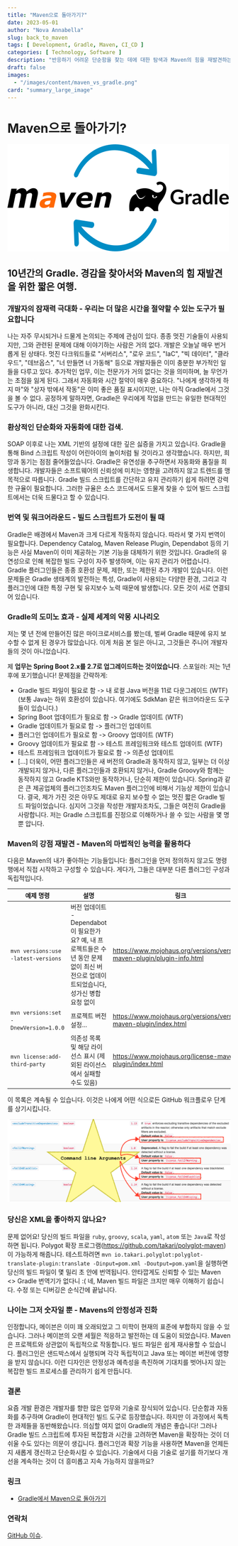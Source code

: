 ```yaml
---
title: "Maven으로 돌아가기?"
date: 2023-05-01
author: "Nova Annabella"
slug: back_to_maven
tags: [ Development, Gradle, Maven, CI_CD ]
categories: [ Technology, Software ]
description: "반응하기 어려운 단순함을 찾는 데에 대한 탐색과 Maven의 힘을 재발견하는 짧은 여행."
draft: false
images:
  - "/images/content/maven_vs_gradle.png"
card: "summary_large_image"
---
```



# Maven으로 돌아가기?

[![maven_vs_gradle](/images/content/maven_vs_gradle.png)](https://phauer.com/2018/moving-back-from-gradle-to-maven/)

## 10년간의 Gradle. 경감을 찾아서와 Maven의 힘 재발견을 위한 짧은 여행.



### 개발자의 잠재력 극대화 - 우리는 더 많은 시간을 절약할 수 있는 도구가 필요합니다

나는 자주 무시되거나 드물게 논의되는 주제에 관심이 있다. 종종 멋진 기술들이 사용되지만, 그와 관련된 문제에 대해 이야기하는 사람은 거의 없다. 개발은 오늘날 매우 번거롭게 된 상태다. 멋진 다크워드들로
"서버리스", "로우 코드", "IaC", "빅 데이터", "클라우드", "데브옵스", "너 만들면 너 가동해" 등으로 개발자들은 이미 충분한 부가적인 일들을 다루고 있다. 추가적인 업무, 이는 전문가가 거의 없다는
것을 의미하며, 늘 무언가는 초점을 잃게 된다. 그래서 자동화와 시간 절약이 매우 중요하다. "나에게 생각하게 하지 마"와 "상자 밖에서 작동"은 이미 좋은 품질 표시이지만, 나는 아직 Gradle에서 그것을 볼 수
없다. 공정하게 말하자면, Gradle은 우리에게 작업을 만드는 유일한 현대적인 도구가 아니라, 대신 그것을 완화시킨다.

### 환상적인 단순화와 자동화에 대한 검색.

SOAP 이후로 나는 XML 기반의 설정에 대한 깊은 싫증을 가지고 있습니다. Gradle을 통해 Bind 스크립트 작성이 어린아이의 놀이처럼 될 것이라고 생각했습니다. 하지만, 희망과 동기는 점점 줄어들었습니다.
Gradle은 유연성을 추구하면서 자동화와 품질을 희생합니다. 개발자들은 소프트웨어의 신뢰성에 미치는 영향을 고려하지 않고 트렌드를 맹목적으로 따릅니다. Gradle 빌드 스크립트를 간단하고 유지 관리하기 쉽게
하려면 강력한 규율이 필요합니다. 그러한 규율은 소스 코드에서도 드물게 찾을 수 있어 빌드 스크립트에서는 더욱 드물다고 할 수 있습니다.

### 번역 및 워크어라운드 - 빌드 스크립트가 도전이 될 때

Gradle은 배경에서 Maven과 크게 다르게 작동하지 않습니다. 따라서 몇 가지 번역이 필요합니다. Dependency Catalog, Maven Release Plugin, Dependabot 등의 기능은 사실
Maven이 이미 제공하는 기본 기능을 대체하기 위한 것입니다. Gradle의 유연성으로 인해 복잡한 빌드 구성이 자주 발생하며, 이는 유지 관리가 어렵습니다. Gradle 플러그인들은 종종 호환성 문제, 제한,
또는 제한된 추가 개발이 있습니다. 이런 문제들은 Gradle 생태계의 발전하는 특성, Gradle이 사용되는 다양한 환경, 그리고 각 플러그인에 대한 특정 구현 및 유지보수 노력 때문에 발생합니다. 모든 것이 서로
연결되어 있습니다.

### Gradle의 도미노 효과 - 실제 세계의 악몽 시나리오

저는 몇 년 전에 만들어진 많은 마이크로서비스를 봤는데, 벌써 Gradle 때문에 유지 보수할 수 없게 된 경우가 많았습니다. 이게 처음 본 일은 아니고, 그것들은 주니어 개발자들의 것이 아니었습니다.

제 **업무는 Spring Boot 2.x를 2.7로 업그레이드하는 것이었습니다**. 스포일러: 저는 1년 후에 포기했습니다! 문제점을 간략하게:

* Gradle 빌드 파일이 필요로 함 -> 내 로컬 Java 버전을 11로 다운그레이드 (WTF) (보통 Java는 하위 호환성이 있습니다. 여기에도 SdkMan 같은 워크어라운드 도구들이 있습니다.)
* Spring Boot 업데이트가 필요로 함 -> Gradle 업데이트 (WTF)
* Gradle 업데이트가 필요로 함 -> 플러그인 업데이트
* 플러그인 업데이트가 필요로 함 -> Groovy 업데이트 (WTF)
* Groovy 업데이트가 필요로 함 -> 테스트 프레임워크와 테스트 업데이트 (WTF)
* 테스트 프레임워크 업데이트가 필요로 함 -> 의존성 업데이트
* \[...]
  더욱이, 어떤 플러그인들은 새 버전의 Gradle과 동작하지 않고, 일부는 더 이상 개발되지 않거나, 다른 플러그인들과 호환되지 않거나, Gradle Groovy와 함께는 동작하지 않고 Gradle KTS와만 동작하거나, 단순히 제한이 있습니다. Spring과 같은 큰 제공업체의 플러그인조차도 Maven 플러그인에 비해서 기능상 제한이 있습니다. 결국, 제가 가진 것은 아무도 제대로 유지 보수할 수 없는 멋진 짧은 Gradle 빌드 파일이었습니다. 심지어 그것을 작성한 개발자조차도, 그들은 여전히 Gradle을 사랑합니다. 저는 Gradle 스크립트를 진정으로 이해하거나 쓸 수 있는 사람을 몇 명 뿐 압니다.

### Maven의 강점 재발견 - Maven의 마법적인 능력을 활용하다

다음은 Maven의 내가 좋아하는 기능들입니다:
플러그인을 먼저 정의하지 않고도 명령 행에서 직접 시작하고 구성할 수 있습니다. 게다가, 그들은 대부분 다른 플러그인 구성과 독립적입니다.

| 예제 명령                          | 설명                                                                                                                                                  | 링크                                                                     | 
|-------------------------------------|-------------------------------------------------------------------------------------------------------------------------------------------------------|--------------------------------------------------------------------------|
| `mvn versions:use -latest-versions` | 버전 업데이트 - Dependabot이 필요한가요? 예, 내 프로젝트들은 수년 동안 문제없이 최신 버전으로 업데이트되었습니다, 성가신 병합 요청 없이 | https://www.mojohaus.org/versions/versions-maven-plugin/plugin-info.html |
| `mvn versions:set -DnewVersion=1.0.0` | 프로젝트 버전 설정...                                                                                                                               | https://www.mojohaus.org/versions/versions-maven-plugin/index.html       |
| `mvn license:add-third-party`       | 의존성 목록 및 해당 라이선스 표시 (제외된 라이선스에서 실패할 수도 있음)                                                                                  | https://www.mojohaus.org/license-maven-plugin/index.html                 | 

이 목록은 계속될 수 있습니다. 이것은 나에게 어떤 식으로든 GitHub 워크플로우 단계를 상기시킵니다.

![maven_plugin_command_line_args](/images/content/maven_plugin_command_line_args.png)


### 당신은 XML을 좋아하지 않나요?

문제 없어요! 당신의 빌드 파일을 `ruby`, `groovy`, `scala`, `yaml`, `atom` 또는 `Java`로 작성하면 됩니다. Polygot
확장 프로그램(https://github.com/takari/polyglot-maven)이 가능하게 해줍니다. 테스트하려면
`mvn io.takari.polyglot:polyglot-translate-plugin:translate -Dinput=pom.xml -Doutput=pom.yaml`을 실행하면
당신의 빌드 파일이 몇 밀리 초 안에 번역됩니다. 안타깝게도 신뢰할 수 있는 Maven <> Gradle 번역기가 없다니 :(
네, Maven 빌드 파일은 크지만 매우 이해하기 쉽습니다. 수정 또는 디버깅은 순식간에
끝납니다.

### 나이는 그저 숫자일 뿐 - Mavens의 안정성과 진화

인정합니다, 메이븐은 이미 꽤 오래되었고 그 미학이 현재의 표준에 부합하지 않을 수 있습니다. 그러나 메이븐의 오랜 세월은 적응하고 발전하는 데 도움이 되었습니다. Maven은 프로젝트와 상관없이 독립적으로
작동합니다. 빌드 파일은 쉽게 재사용할 수 있습니다. 플러그인은 샌드박스에서 실행되며 각각 독립적이고 Java 또는 메이븐 버전에 영향을 받지 않습니다. 이런 디자인은 안정성과 예측성을 촉진하며 기대치를 벗어나지
않는 복잡한 빌드 프로세스를 관리하기 쉽게 만듭니다.

### 결론

요즘 개발 환경은 개발자를 향한 많은 업무와 기술로 장식되어 있습니다. 단순함과 자동화를 추구하며 Gradle이 현대적인 빌드 도구로 등장했습니다. 하지만 이 과정에서 독특한 과제들을 동반해왔습니다. 의심할 여지
없이 Gradle의 개념은 좋습니다! 그러나 Gradle 빌드 스크립트에 투자된 복잡함과 시간을 고려하면 Maven을 확장하는 것이 더 쉬울 수도 있다는 의문이 생깁니다. 플러그인과 확장 기능을 사용하면 Maven을
언제든지 새롭게 갱신하고 단순화시킬 수 있습니다. 기술에서 다음 기술로 설기를 하기보다 개선을 계속하는 것이 더 흥미롭고 지속 가능하지 않을까요?

### 링크

* [Gradle에서 Maven으로 돌아가기](https://phauer.com/2018/moving-back-from-gradle-to-maven/)

### 연락처

[GitHub 이슈](https://github.com/NovaAnnabella/the_unspoken/issues/new/choose).

